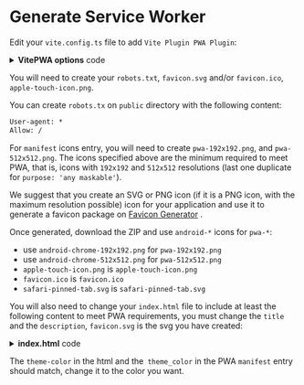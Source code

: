 # Generate Service Worker

Edit your `vite.config.ts` file to add `Vite Plugin PWA Plugin`:

<details>
  <summary><strong>VitePWA options</strong> code</summary>

```ts
import { VitePWA } from 'vite-plugin-pwa'
export const defineConfig({
  plugins: [
    VitePWA({
      includeAssets: ['favicon.svg', 'favicon.ico', 'robots.txt', 'safari-pinned-tab.svg'],  
      manifest: {
        name: 'Name of your app',
        short_name: 'Short name of your app',
        description: 'Description of your app',
        theme_color: '#ffffff',
        icons: [
          {
            src: 'pwa-192x192.png',
            sizes: '192x192',
            type: 'image/png',
          },
          {
            src: 'pwa-512x512.png',
            sizes: '512x512',
            type: 'image/png',
          },
          {
            src: 'pwa-512x512.png',
            sizes: '512x512',
            type: 'image/png',
            purpose: 'any maskable',
          }
        ]
      }
    })
  ]    
})
```
</details>

You will need to create your `robots.txt`, `favicon.svg` and/or `favicon.ico`, `apple-touch-icon.png`.

You can create `robots.tx` on `public` directory with the following content:
```txt
User-agent: *
Allow: /
```

For `manifest` icons entry, you will need to create `pwa-192x192.png`, and `pwa-512x512.png`. The icons specified above
are the minimum required to meet PWA, that is, icons with `192x192` and `512x512` resolutions (last one duplicate for
`purpose: 'any maskable'`).

We suggest that you create an SVG or PNG icon (if it is a PNG icon, with the maximum resolution possible)  icon for 
your application and use it to generate a favicon package on [Favicon Generator](https://realfavicongenerator.net/) <outbound-link />. 

Once generated, download the ZIP and use
`android-*` icons for `pwa-*`:

- use `android-chrome-192x192.png` for `pwa-192x192.png`
- use `android-chrome-512x512.png` for `pwa-512x512.png`
- `apple-touch-icon.png` is `apple-touch-icon.png`
- `favicon.ico` is `favicon.ico`
- `safari-pinned-tab.svg` is `safari-pinned-tab.svg`

You will also need to change your `index.html` file to include at least the following content to meet PWA requirements,
you must change the `title` and the `description`, `favicon.svg` is the svg you have created:

<details>
  <summary><strong>index.html</strong> code</summary>

```html
<head>
  <meta charset="utf-8">
  <meta name="viewport" content="width=device-width,initial-scale=1">
  <title>Your app title</title>
  <meta name="description" content="Your app description">
  <link rel="icon" href="/favicon.svg" type="image/svg+xml">
  <link rel="alternate icon" href="/favicon.ico" type="image/png" sizes="16x16">
  <link rel="apple-touch-icon" href="/apple-touch-icon.png" sizes="180x180">
  <link rel="mask-icon" href="/favicon.svg" color="#FFFFFF">
  <meta name="theme-color" content="#ffffff">
</head>
```
</details>

The `theme-color` in the html and the` theme_color` in the PWA `manifest` entry should match, change it to the color 
you want. 

